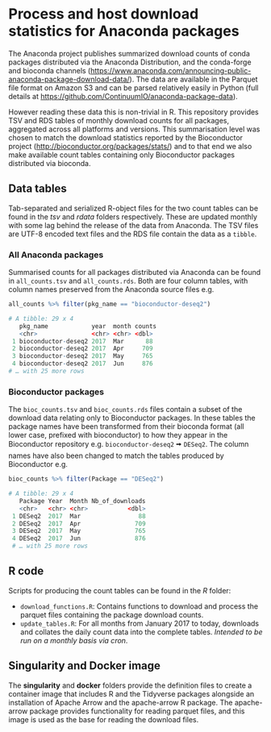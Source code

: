 # Process and host download statistics for Anaconda packages

The Anaconda project publishes summarized download counts of conda packages distributed via the Anaconda Distribution, and the conda-forge and bioconda channels (https://www.anaconda.com/announcing-public-anaconda-package-download-data/).  The  data are available in the Parquet file format on Amazon S3  and can be parsed relatively easily in Python (full details at https://github.com/ContinuumIO/anaconda-package-data).  

However reading these data this is non-trivial in R.  This repository provides TSV and RDS tables of monthly download counts for all packages, aggregated across all platforms and versions.  This summarisation level was chosen to match the download statistics reported by the Bioconductor project (http://bioconductor.org/packages/stats/) and to that end we also make available count tables containing only Bioconductor packages distributed via bioconda.

## Data tables

Tab-separated and serialized R-object files for the two count tables can be found in the *tsv* and *rdata* folders respectively.  These are updated monthly with some lag behind the release of the data from Anaconda.  The TSV files are UTF-8 encoded text files and the RDS file contain the data as a `tibble`.

### All Anaconda packages

Summarised counts for all packages distributed via Anaconda can be found in `all_counts.tsv` and `all_counts.rds`.  Both are four column tables, with column names preserved from the Anaconda source files e.g.

```r
all_counts %>% filter(pkg_name == "bioconductor-deseq2")

# A tibble: 29 x 4
   pkg_name            year  month counts
   <chr>               <chr> <chr> <dbl>
 1 bioconductor-deseq2 2017  Mar      88
 2 bioconductor-deseq2 2017  Apr     709
 3 bioconductor-deseq2 2017  May     765
 4 bioconductor-deseq2 2017  Jun     876
# … with 25 more rows
```

### Bioconductor packages

The `bioc_counts.tsv` and `bioc_counts.rds` files contain a subset of the download data relating only to Bioconductor packages.  In these tables the package names have been transformed from their bioconda format (all lower case, prefixed with bioconductor) to how they appear in the Bioconductor repository e.g. `bioconductor-deseq2` 🠪 `DESeq2`. The column names have also been changed to match the tables produced by Bioconductor e.g.

```r
bioc_counts %>% filter(Package == "DESeq2")

# A tibble: 29 x 4
   Package Year  Month Nb_of_downloads
   <chr>   <chr> <chr>           <dbl>
 1 DESeq2  2017  Mar                88
 2 DESeq2  2017  Apr               709
 3 DESeq2  2017  May               765
 4 DESeq2  2017  Jun               876
 # … with 25 more rows
 ```

## R code

Scripts for producing the count tables can be found in the *R* folder:

- `download_functions.R`: Contains functions to download and process the parquet files containing the package download counts.
- `update_tables.R`: For all months from January 2017 to today, downloads and collates the daily count data into the complete tables.  *Intended to be run on a monthly basis via cron*.

## Singularity and Docker image

The **singularity** and **docker** folders provide the definition files to create a container image that includes R and the Tidyverse packages alongside an installation of Apache Arrow and the apache-arrow R package.  The apache-arrow package provides functionality for reading parquet files, and this image is used as the base for reading the download files.
